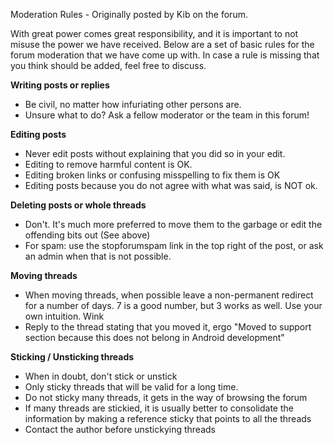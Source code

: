 Moderation Rules - Originally posted by Kib on the forum.

With great power comes great responsibility, and it is important to not misuse the power we have received.
Below are a set of basic rules for the forum moderation that we have come up with.
In case a rule is missing that you think should be added, feel free to discuss.

**Writing posts or replies**
- Be civil, no matter how infuriating other persons are.
- Unsure what to do? Ask a fellow moderator or the team in this forum!

**Editing posts**
- Never edit posts without explaining that you did so in your edit.
- Editing to remove harmful content is OK.
- Editing broken links or confusing misspelling to fix them is OK
- Editing posts because you do not agree with what was said, is NOT ok.

**Deleting posts or whole threads**
- Don't. It's much more preferred to move them to the garbage or edit the offending bits out (See above)
- For spam: use the stopforumspam link in the top right of the post, or ask an admin when that is not possible.

**Moving threads**
- When moving threads, when possible leave a non-permanent redirect for a number of days. 7 is a good number, but 3 works as well. Use your own intuition. Wink
- Reply to the thread stating that you moved it, ergo "Moved to support section because this does not belong in Android development"

**Sticking / Unsticking threads**
- When in doubt, don't stick or unstick
- Only sticky threads that will be valid for a long time.
- Do not sticky many threads, it gets in the way of browsing the forum
- If many threads are stickied, it is usually better to consolidate the information by making a reference sticky that points to all the threads
- Contact the author before unstickying threads
